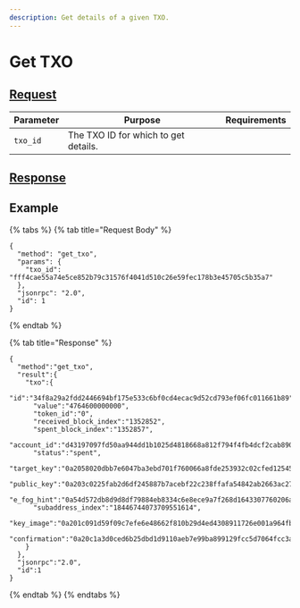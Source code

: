 ```yaml
---
description: Get details of a given TXO.
---
```


# Get TXO

## [Request](https://github.com/mobilecoinofficial/full-service/blob/main/full-service/src/json_rpc/v2/api/request.rs#L40)

| Parameter | Purpose                              | Requirements |
|-----------|--------------------------------------|--------------|
| `txo_id`  | The TXO ID for which to get details. |              |

## [Response](https://github.com/mobilecoinofficial/full-service/blob/main/full-service/src/json_rpc/v2/api/response.rs#L41)

## Example

{% tabs %}
{% tab title="Request Body" %}

```
{
  "method": "get_txo",
  "params": {
    "txo_id": "fff4cae55a74e5ce852b79c31576f4041d510c26e59fec178b3e45705c5b35a7"
  },
  "jsonrpc": "2.0",
  "id": 1
}
```

{% endtab %}

{% tab title="Response" %}

```
{
  "method":"get_txo",
  "result":{
    "txo":{
      "id":"34f8a29a2fdd2446694bf175e533c6bf0cd4ecac9d52cd793ef06fc011661b89",
      "value":"4764600000000",
      "token_id":"0",
      "received_block_index":"1352852",
      "spent_block_index":"1352857",
      "account_id":"d43197097fd50aa944dd1b1025d4818668a812f794f4fb4dcf2cab890d3430ee",
      "status":"spent",
      "target_key":"0a2058020dbb7e6047ba3ebd701f760066a8fde253932c02cfed125459aa0f45fa27",
      "public_key":"0a203c0225fab2d6df245887b7acebf22c238ffafa54842ab2663ac27833975a2212",
      "e_fog_hint":"0a54d572db8d9d8df79884eb8334c6e8ece9a7f268d1643307760206a95b9198360140845214e93c373f5401da3efb2be0357a30a8d3e590e7360ec124230ea628c4820568c302270be4f6dfcc6263a657164a590100",
      "subaddress_index":"18446744073709551614",
      "key_image":"0a201c091d59f09c7efe6e48662f810b29d4ed4308911726e001a964fbf8e251b25a",
      "confirmation":"0a20c1a3d0ced6b25dbd1d9110aeb7e99ba899129fcc5d7064fcc3a8626b245ae7e5"
    }
  },
  "jsonrpc":"2.0",
  "id":1
}
```

{% endtab %}
{% endtabs %}
